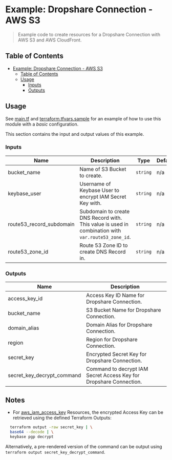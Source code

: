 # Example: Dropshare Connection - AWS S3

> Example code to create resources for a Dropshare Connection with AWS S3 and AWS CloudFront.

## Table of Contents

- [Example: Dropshare Connection - AWS S3](#example-dropshare-connection---aws-s3)
  - [Table of Contents](#table-of-contents)
  - [Usage](#usage)
    - [Inputs](#inputs)
    - [Outputs](#outputs)

## Usage

See [main.tf](https://github.com/aws-ia/terraform-module-awscc-dropshare/blob/main/examples/basic/main.tf) and [terraform.tfvars.sample](https://github.com/aws-ia/terraform-module-awscc-dropshare/blob/main/examples/basic/terraform.tfvars.sample) for an example of how to use this module with a _basic_ configuration.

This section contains the input and output values of this example.

<!-- BEGIN_TF_DOCS -->
### Inputs

| Name | Description | Type | Default | Required |
|------|-------------|------|---------|:--------:|
| bucket\_name | Name of S3 Bucket to create. | `string` | n/a | yes |
| keybase\_user | Username of Keybase User to encrypt IAM Secret Key with. | `string` | n/a | yes |
| route53\_record\_subdomain | Subdomain to create DNS Record with. This value is used in combination with `var.route53_zone_id`. | `string` | n/a | yes |
| route53\_zone\_id | Route 53 Zone ID to create DNS Record in. | `string` | n/a | yes |

### Outputs

| Name | Description |
|------|-------------|
| access\_key\_id | Access Key ID Name for Dropshare Connection. |
| bucket\_name | S3 Bucket Name for Dropshare Connection. |
| domain\_alias | Domain Alias for Dropshare Connection. |
| region | Region for Dropshare Connection. |
| secret\_key | Encrypted Secret Key for Dropshare Connection. |
| secret\_key\_decrypt\_command | Command to decrypt IAM Secret Access Key for Dropshare Connection. |
<!-- END_TF_DOCS -->

## Notes

* For [aws_iam_access_key](https://www.terraform.io/docs/providers/aws/r/iam_access_key.html#encrypted_secret) Resources, the encrypted Access Key can be retrieved using the defined Terraform Outputs:

```sh
  terraform output -raw secret_key | \
  base64 --decode | \
  keybase pgp decrypt
```

Alternatively, a pre-rendered version of the command can be output using `terraform output secret_key_decrypt_command`.
